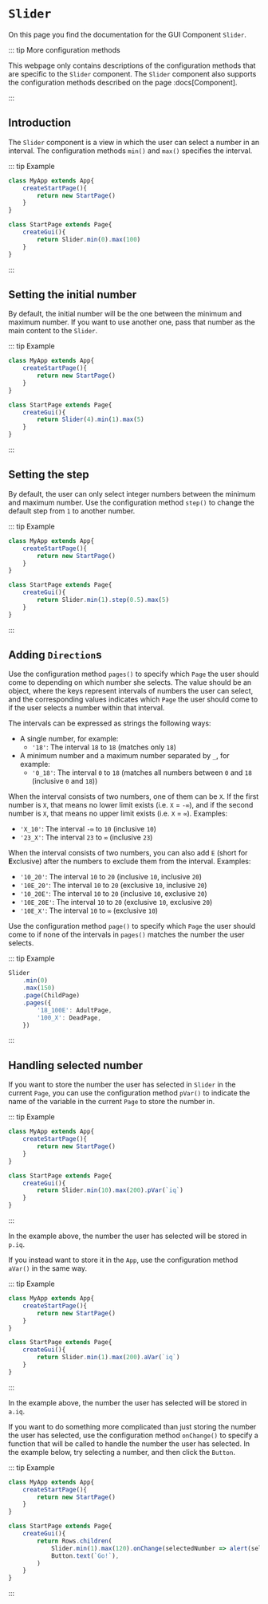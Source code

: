 <script>
	import ViewApp from '$lib/ViewApp.svelte'
</script>

# `Slider`
On this page you find the documentation for the GUI Component `Slider`.

::: tip More configuration methods

This webpage only contains descriptions of the configuration methods that are specific to the `Slider` component. The `Slider` component also supports the configuration methods described on the page :docs[Component].

:::




## Introduction
The `Slider` component is a view in which the user can select a number in an interval. The configuration methods `min()` and `max()` specifies the interval.

::: tip Example

```js baga-show-editor-code
class MyApp extends App{
	createStartPage(){
		return new StartPage()
	}
}

class StartPage extends Page{
	createGui(){
		return Slider.min(0).max(100)
	}
}
```

:::




## Setting the initial number
By default, the initial number will be the one between the minimum and maximum number. If you want to use another one, pass that number as the main content to the `Slider`.

::: tip Example

```js baga-show-editor-code
class MyApp extends App{
	createStartPage(){
		return new StartPage()
	}
}

class StartPage extends Page{
	createGui(){
		return Slider(4).min(1).max(5)
	}
}
```

:::




## Setting the step
By default, the user can only select integer numbers between the minimum and maximum number. Use the configuration method `step()` to change the default step from `1` to another number.

::: tip Example

```js baga-show-editor-code
class MyApp extends App{
	createStartPage(){
		return new StartPage()
	}
}

class StartPage extends Page{
	createGui(){
		return Slider.min(1).step(0.5).max(5)
	}
}
```

:::




## Adding `Direction`s
Use the configuration method `pages()` to specify which `Page` the user should come to depending on which number she selects. The value should be an object, where the keys represent intervals of numbers the user can select, and the corresponding values indicates which `Page` the user should come to if the user selects a number within that interval.

The intervals can be expressed as strings the following ways:

* A single number, for example:
	* `'18'`: The interval `18` to `18` (matches only `18`)
* A minimum number and a maximum number separated by `_`, for example:
	* `'0_18'`: The interval `0` to `18` (matches all numbers between `0` and `18` (inclusive `0` and `18`))

When the interval consists of two numbers, one of them can be `X`. If the first number is `X`, that means no lower limit exists (i.e. `X` = `-∞`), and if the second number is `X`, that means no upper limit exists (i.e. `X` = `∞`). Examples:

* `'X_10'`: The interval `-∞` to `10` (inclusive `10`)
* `'23_X'`: The interval `23` to `∞` (inclusive `23`)

When the interval consists of two numbers, you can also add `E` (short for **E**xclusive) after the numbers to exclude them from the interval. Examples:

* `'10_20'`: The interval `10` to `20` (inclusive `10`, inclusive `20`)
* `'10E_20'`: The interval `10` to `20` (exclusive `10`, inclusive `20`)
* `'10_20E'`: The interval `10` to `20` (inclusive `10`, exclusive `20`)
* `'10E_20E'`: The interval `10` to `20` (exclusive `10`, exclusive `20`)
* `'10E_X'`: The interval `10` to `∞` (exclusive `10`)

Use the configuration method `page()` to specify which `Page` the user should come to if none of the intervals in `pages()` matches the number the user selects.

::: tip Example

```js
Slider
	.min(0)
	.max(150)
	.page(ChildPage)
	.pages({
		'18_100E': AdultPage,
		'100_X': DeadPage,
	})
```

:::




## Handling selected number
If you want to store the number the user has selected in `Slider` in the current `Page`, you can use the configuration method `pVar()` to indicate the name of the variable in the current `Page` to store the number in.

::: tip Example

```js baga-show-editor-code
class MyApp extends App{
	createStartPage(){
		return new StartPage()
	}
}

class StartPage extends Page{
	createGui(){
		return Slider.min(10).max(200).pVar(`iq`)
	}
}
```

:::

In the example above, the number the user has selected will be stored in `p.iq`.

If you instead want to store it in the `App`, use the configuration method `aVar()` in the same way.

::: tip Example

```js baga-show-editor-code
class MyApp extends App{
	createStartPage(){
		return new StartPage()
	}
}

class StartPage extends Page{
	createGui(){
		return Slider.min(1).max(200).aVar(`iq`)
	}
}
```

:::

In the example above, the number the user has selected will be stored in `a.iq`.

If you want to do something more complicated than just storing the number the user has selected, use the configuration method `onChange()` to specify a function that will be called to handle the number the user has selected. In the example below, try selecting a number, and then click the `Button`.

::: tip Example

```js baga-show-editor-code
class MyApp extends App{
	createStartPage(){
		return new StartPage()
	}
}

class StartPage extends Page{
	createGui(){
		return Rows.children(
			Slider.min(1).max(120).onChange(selectedNumber => alert(selectedNumber)),
			Button.text(`Go!`),
		)
	}
}
```

:::